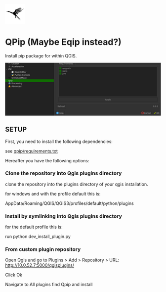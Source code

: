 ![icon](icon.png)

# QPip (Maybe Eqip instead?)

Install pip package for within QGIS.

![demo](images/demo.png)


## SETUP

First, you need to install the following dependencies:

see [qpip/requirements.txt](qpip/requirements.txt)

Hereafter you have the following options:

### Clone the repository into Qgis plugins directory

clone the repository into the plugins directory of your qgis installation.

for windows and with the profile default this is:

AppData/Roaming/QGIS/QGIS3/profiles/default/python/plugins


### Install by symlinking into Qgis plugins directory

for the default profile this is:

run python dev_install_plugin.py


### From custom plugin repository

Open Qgis and go to Plugins > Add > Repository > URL: http://10.0.52.7:5000/qgisplugins/

Click Ok

Navigate to All plugins find Qpip and install 